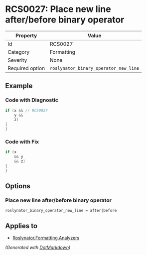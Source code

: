 # RCS0027: Place new line after/before binary operator

| Property        | Value                                 |
| --------------- | ------------------------------------- |
| Id              | RCS0027                               |
| Category        | Formatting                            |
| Severity        | None                                  |
| Required option | `roslynator_binary_operator_new_line` |

## Example

### Code with Diagnostic

```csharp
if (x && // RCS0027
    y &&
    z)
{
}
```

### Code with Fix

```csharp
if (x
    && y
    && z)
{
}
```

## Options

### Place new line after/before binary operator

```editorconfig
roslynator_binary_operator_new_line = after|before
```

## Applies to

* [Roslynator.Formatting.Analyzers](https://www.nuget.org/packages/Roslynator.Formatting.Analyzers)


*\(Generated with [DotMarkdown](http://github.com/JosefPihrt/DotMarkdown)\)*